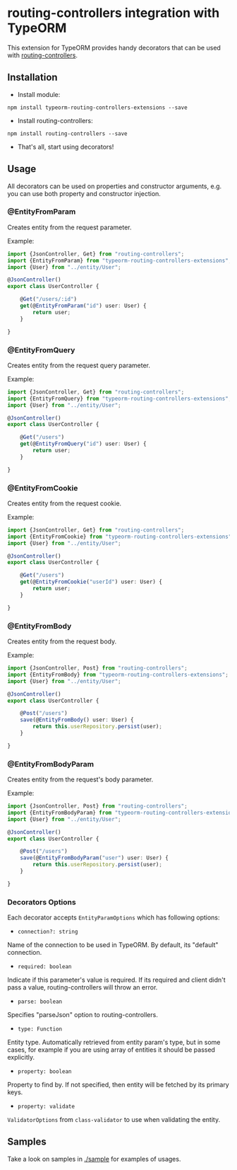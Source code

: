 # routing-controllers integration with TypeORM

This extension for TypeORM provides handy decorators that can be used with
[routing-controllers](https://github.com/pleerock/routing-controllers).

## Installation

* Install module:

`npm install typeorm-routing-controllers-extensions --save`

* Install routing-controllers:

`npm install routing-controllers --save`

* That's all, start using decorators!


## Usage

All decorators can be used on properties and constructor arguments, e.g. you can use both
property and constructor injection.

### @EntityFromParam

Creates entity from the request parameter.

Example:

```typescript
import {JsonController, Get} from "routing-controllers";
import {EntityFromParam} from "typeorm-routing-controllers-extensions";
import {User} from "../entity/User";

@JsonController()
export class UserController {

    @Get("/users/:id")
    get(@EntityFromParam("id") user: User) {
        return user;
    }

}
```

### @EntityFromQuery

Creates entity from the request query parameter.

Example:

```typescript
import {JsonController, Get} from "routing-controllers";
import {EntityFromQuery} from "typeorm-routing-controllers-extensions";
import {User} from "../entity/User";

@JsonController()
export class UserController {

    @Get("/users")
    get(@EntityFromQuery("id") user: User) {
        return user;
    }

}
```

### @EntityFromCookie

Creates entity from the request cookie.

Example:

```typescript
import {JsonController, Get} from "routing-controllers";
import {EntityFromCookie} from "typeorm-routing-controllers-extensions";
import {User} from "../entity/User";

@JsonController()
export class UserController {

    @Get("/users")
    get(@EntityFromCookie("userId") user: User) {
        return user;
    }

}
```

### @EntityFromBody

Creates entity from the request body.

Example:

```typescript
import {JsonController, Post} from "routing-controllers";
import {EntityFromBody} from "typeorm-routing-controllers-extensions";
import {User} from "../entity/User";

@JsonController()
export class UserController {

    @Post("/users")
    save(@EntityFromBody() user: User) {
        return this.userRepository.persist(user);
    }

}
```

### @EntityFromBodyParam

Creates entity from the request's body parameter.

Example:

```typescript
import {JsonController, Post} from "routing-controllers";
import {EntityFromBodyParam} from "typeorm-routing-controllers-extensions";
import {User} from "../entity/User";

@JsonController()
export class UserController {

    @Post("/users")
    save(@EntityFromBodyParam("user") user: User) {
        return this.userRepository.persist(user);
    }

}
```

### Decorators Options

Each decorator accepts `EntityParamOptions` which has following options:

* `connection?: string`

Name of the connection to be used in TypeORM. By default, its "default" connection.

* `required: boolean`

Indicate if this parameter's value is required.
If its required and client didn't pass a value, routing-controllers will throw an error.

* `parse: boolean`

Specifies "parseJson" option to routing-controllers.

* `type: Function`

Entity type. Automatically retrieved from entity param's type, but in some cases,
for example if you are using array of entities it should be passed explicitly.

* `property: boolean`

Property to find by. If not specified, then entity will be fetched by its primary keys.

* `property: validate`

`ValidatorOptions` from `class-validator` to use when validating the entity.

## Samples

Take a look on samples in [./sample](sample) for examples of usages.
